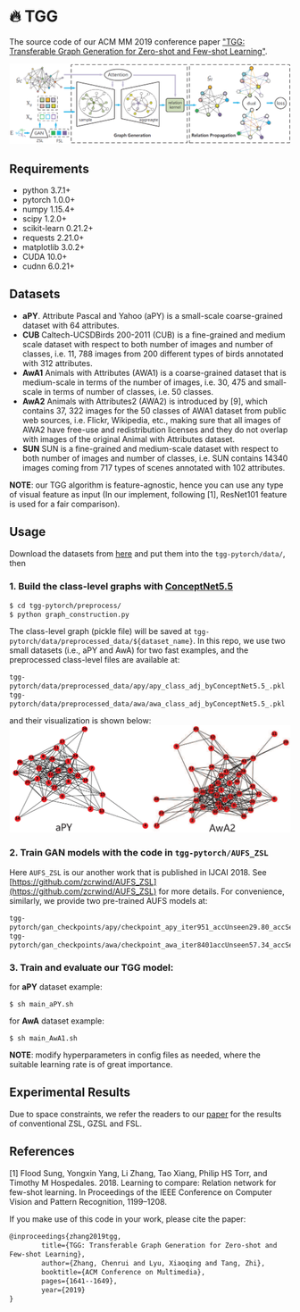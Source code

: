 # :fire: TGG

The source code of our ACM MM 2019 conference paper ["TGG: Transferable Graph Generation for Zero-shot and Few-shot Learning"](/docs/paper/acmmm2019_tgg.pdf).

![TGG framework](/docs/imgs/framework.png)


## Requirements
- python 3.7.1+
- pytorch 1.0.0+
- numpy 1.15.4+
- scipy 1.2.0+
- scikit-learn 0.21.2+
- requests 2.21.0+
- matplotlib 3.0.2+
- CUDA 10.0+
- cudnn 6.0.21+


## Datasets
- **aPY**. Attribute Pascal and Yahoo (aPY) is a small-scale coarse-grained dataset with 64 attributes.
- **CUB** Caltech-UCSDBirds 200-2011 (CUB) is a fine-grained and medium scale dataset with respect to both number of images and number of classes, i.e. 11, 788 images from 200 different types of birds annotated with 312 attributes.
- **AwA1** Animals with Attributes (AWA1) is a coarse-grained dataset that is medium-scale in terms of the number of images, i.e. 30, 475 and small-scale in terms of number of classes, i.e. 50 classes.
- **AwA2** Animals with Attributes2 (AWA2) is introduced by [9], which contains 37, 322 images for the 50 classes of AWA1 dataset from public web sources, i.e. Flickr, Wikipedia, etc., making sure that all images of AWA2 have free-use and redistribution licenses and they do not overlap with images of the original Animal with Attributes dataset.
- **SUN** SUN is a fine-grained and medium-scale dataset with respect to both number of images and number of classes, i.e. SUN contains 14340 images coming from 717 types of scenes annotated with 102 attributes.

**NOTE**: our TGG algorithm is feature-agnostic, hence you can use any type of visual feature as input (In our implement, following [1], ResNet101 feature is used for a fair comparison).

## Usage
Download the datasets from [here](http://www.robots.ox.ac.uk/~lz/DEM_cvpr2017/data.zip) and put them into the `tgg-pytorch/data/`, then
### 1. Build the class-level graphs with [ConceptNet5.5](http://www.conceptnet.io/)
```
$ cd tgg-pytorch/preprocess/
$ python graph_construction.py
```
The class-level graph (pickle file) will be saved at `tgg-pytorch/data/preprocessed_data/${dataset_name}`. In this repo, we use two small datasets (i.e., aPY and AwA) for two fast examples, and the preprocessed class-level files are available at:
```
tgg-pytorch/data/preprocessed_data/apy/apy_class_adj_byConceptNet5.5_.pkl
tgg-pytorch/data/preprocessed_data/awa/awa_class_adj_byConceptNet5.5_.pkl
```
and their visualization is shown below:
![class-level graphs](/docs/imgs/class_level_graphs.png)

### 2. Train GAN models with the code in `tgg-pytorch/AUFS_ZSL`
Here `AUFS_ZSL` is our another work that is published in IJCAI 2018. See [https://github.com/zcrwind/AUFS_ZSL](https://github.com/zcrwind/AUFS_ZSL) for more details. For convenience, similarly, we provide two pre-trained AUFS models at:
```
tgg-pytorch/gan_checkpoints/apy/checkpoint_apy_iter951_accUnseen29.80_accSeen64.53.pkl
tgg-pytorch/gan_checkpoints/awa/checkpoint_awa_iter8401accUnseen57.34_accSeen72.49.pkl
```

### 3. Train and evaluate our TGG model:

for **aPY** dataset example:
```
$ sh main_aPY.sh
```
for **AwA** dataset example:
```
$ sh main_AwA1.sh
```

**NOTE**: modify hyperparameters in config files as needed, where the suitable learning rate is of great importance.

## Experimental Results
Due to space constraints, we refer the readers to our [paper](/docs/paper/acmmm2019_tgg.pdf) for the results of conventional ZSL, GZSL and FSL.

## References
[1] Flood Sung, Yongxin Yang, Li Zhang, Tao Xiang, Philip HS Torr, and Timothy M Hospedales. 2018. Learning to compare: Relation network for few-shot learning. In Proceedings of the IEEE Conference on Computer Vision and Pattern Recognition, 1199–1208.


If you make use of this code in your work, please cite the paper:
```
@inproceedings{zhang2019tgg,
        title={TGG: Transferable Graph Generation for Zero-shot and Few-shot Learning},
        author={Zhang, Chenrui and Lyu, Xiaoqing and Tang, Zhi},
        booktitle={ACM Conference on Multimedia},
        pages={1641--1649},
        year={2019}
}
```

